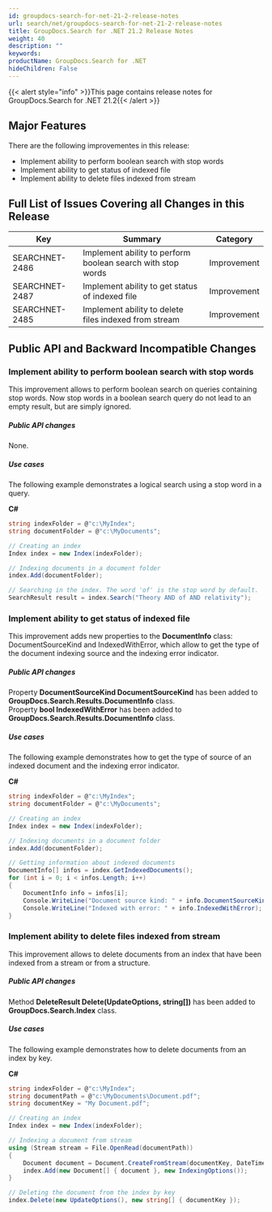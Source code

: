 ```yaml
---
id: groupdocs-search-for-net-21-2-release-notes
url: search/net/groupdocs-search-for-net-21-2-release-notes
title: GroupDocs.Search for .NET 21.2 Release Notes
weight: 40
description: ""
keywords: 
productName: GroupDocs.Search for .NET
hideChildren: False
---
```


{{< alert style="info" >}}This page contains release notes for GroupDocs.Search for .NET 21.2{{< /alert >}}

## Major Features

There are the following improvementes in this release:

- Implement ability to perform boolean search with stop words
- Implement ability to get status of indexed file
- Implement ability to delete files indexed from stream

## Full List of Issues Covering all Changes in this Release

| Key | Summary | Category |
| --- | --- | --- |
| SEARCHNET-2486 | Implement ability to perform boolean search with stop words | Improvement |
| SEARCHNET-2487 | Implement ability to get status of indexed file | Improvement |
| SEARCHNET-2485 | Implement ability to delete files indexed from stream | Improvement |

## Public API and Backward Incompatible Changes

### Implement ability to perform boolean search with stop words

This improvement allows to perform boolean search on queries containing stop words. Now stop words in a boolean search query do not lead to an empty result, but are simply ignored.

##### Public API changes

None.

##### Use cases

The following example demonstrates a logical search using a stop word in a query.

**C#**

```csharp
string indexFolder = @"c:\MyIndex";
string documentFolder = @"c:\MyDocuments";

// Creating an index
Index index = new Index(indexFolder);

// Indexing documents in a document folder
index.Add(documentFolder);

// Searching in the index. The word 'of' is the stop word by default.
SearchResult result = index.Search("Theory AND of AND relativity");
```

### Implement ability to get status of indexed file

This improvement adds new properties to the **DocumentInfo** class: DocumentSourceKind and IndexedWithError, which allow to get the type of the document indexing source and the indexing error indicator.

##### Public API changes

Property **DocumentSourceKind DocumentSourceKind** has been added to **GroupDocs.Search.Results.DocumentInfo** class.  
Property **bool IndexedWithError** has been added to **GroupDocs.Search.Results.DocumentInfo** class.

##### Use cases

The following example demonstrates how to get the type of source of an indexed document and the indexing error indicator.

**C#**

```csharp
string indexFolder = @"c:\MyIndex";
string documentFolder = @"c:\MyDocuments";

// Creating an index
Index index = new Index(indexFolder);

// Indexing documents in a document folder
index.Add(documentFolder);

// Getting information about indexed documents
DocumentInfo[] infos = index.GetIndexedDocuments();
for (int i = 0; i < infos.Length; i++)
{
    DocumentInfo info = infos[i];
    Console.WriteLine("Document source kind: " + info.DocumentSourceKind);
    Console.WriteLine("Indexed with error: " + info.IndexedWithError);
}
```

### Implement ability to delete files indexed from stream

This improvement allows to delete documents from an index that have been indexed from a stream or from a structure.

##### Public API changes

Method **DeleteResult Delete(UpdateOptions, string[])** has been added to **GroupDocs.Search.Index** class.

##### Use cases

The following example demonstrates how to delete documents from an index by key.

**C#**

```csharp
string indexFolder = @"c:\MyIndex";
string documentPath = @"c:\MyDocuments\Document.pdf";
string documentKey = "My Document.pdf";

// Creating an index
Index index = new Index(indexFolder);

// Indexing a document from stream
using (Stream stream = File.OpenRead(documentPath))
{
    Document document = Document.CreateFromStream(documentKey, DateTime.Now, ".pdf", stream);
    index.Add(new Document[] { document }, new IndexingOptions());
}

// Deleting the document from the index by key
index.Delete(new UpdateOptions(), new string[] { documentKey });
```

